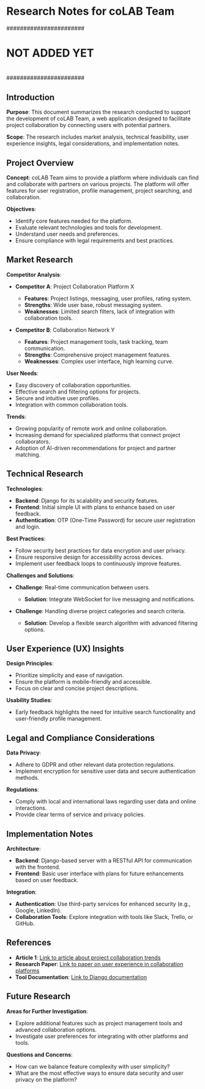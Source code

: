 # Research Notes for coLAB Team

#######################
#		      #
#    NOT ADDED YET    #
#	              #
#######################


## Introduction
**Purpose**: This document summarizes the research conducted to support the development of coLAB Team, a web application designed to facilitate project collaboration by connecting users with potential partners.

**Scope**: The research includes market analysis, technical feasibility, user experience insights, legal considerations, and implementation notes.

## Project Overview
**Concept**: coLAB Team aims to provide a platform where individuals can find and collaborate with partners on various projects. The platform will offer features for user registration, profile management, project searching, and collaboration.

**Objectives**:
- Identify core features needed for the platform.
- Evaluate relevant technologies and tools for development.
- Understand user needs and preferences.
- Ensure compliance with legal requirements and best practices.

## Market Research
**Competitor Analysis**:
- **Competitor A**: Project Collaboration Platform X
  - **Features**: Project listings, messaging, user profiles, rating system.
  - **Strengths**: Wide user base, robust messaging system.
  - **Weaknesses**: Limited search filters, lack of integration with collaboration tools.

- **Competitor B**: Collaboration Network Y
  - **Features**: Project management tools, task tracking, team communication.
  - **Strengths**: Comprehensive project management features.
  - **Weaknesses**: Complex user interface, high learning curve.

**User Needs**:
- Easy discovery of collaboration opportunities.
- Effective search and filtering options for projects.
- Secure and intuitive user profiles.
- Integration with common collaboration tools.

**Trends**:
- Growing popularity of remote work and online collaboration.
- Increasing demand for specialized platforms that connect project collaborators.
- Adoption of AI-driven recommendations for project and partner matching.

## Technical Research
**Technologies**:
- **Backend**: Django for its scalability and security features.
- **Frontend**: Initial simple UI with plans to enhance based on user feedback.
- **Authentication**: OTP (One-Time Password) for secure user registration and login.

**Best Practices**:
- Follow security best practices for data encryption and user privacy.
- Ensure responsive design for accessibility across devices.
- Implement user feedback loops to continuously improve features.

**Challenges and Solutions**:
- **Challenge**: Real-time communication between users.
  - **Solution**: Integrate WebSocket for live messaging and notifications.

- **Challenge**: Handling diverse project categories and search criteria.
  - **Solution**: Develop a flexible search algorithm with advanced filtering options.

## User Experience (UX) Insights
**Design Principles**:
- Prioritize simplicity and ease of navigation.
- Ensure the platform is mobile-friendly and accessible.
- Focus on clear and concise project descriptions.

**Usability Studies**:
- Early feedback highlights the need for intuitive search functionality and user-friendly profile management.

## Legal and Compliance Considerations
**Data Privacy**:
- Adhere to GDPR and other relevant data protection regulations.
- Implement encryption for sensitive user data and secure authentication methods.

**Regulations**:
- Comply with local and international laws regarding user data and online interactions.
- Provide clear terms of service and privacy policies.

## Implementation Notes
**Architecture**:
- **Backend**: Django-based server with a RESTful API for communication with the frontend.
- **Frontend**: Basic user interface with plans for future enhancements based on user feedback.

**Integration**:
- **Authentication**: Use third-party services for enhanced security (e.g., Google, LinkedIn).
- **Collaboration Tools**: Explore integration with tools like Slack, Trello, or GitHub.

## References
- **Article 1**: [Link to article about project collaboration trends](#)
- **Research Paper**: [Link to paper on user experience in collaboration platforms](#)
- **Tool Documentation**: [Link to Django documentation](https://docs.djangoproject.com/)

## Future Research
**Areas for Further Investigation**:
- Explore additional features such as project management tools and advanced collaboration options.
- Investigate user preferences for integrating with other platforms and tools.

**Questions and Concerns**:
- How can we balance feature complexity with user simplicity?
- What are the most effective ways to ensure data security and user privacy on the platform?

